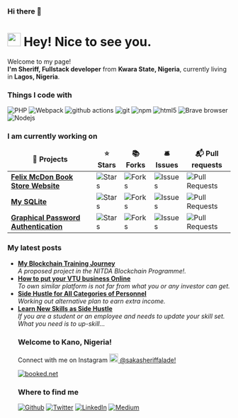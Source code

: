### Hi there 👋

<!--
**sheriffsaka/sheriffsaka** is a ✨ _special_ ✨ repository because its `README.md` (this file) appears on your GitHub profile.

Here are some ideas to get you started:

- 🔭 I’m currently working on ...
- 🌱 I’m currently learning ...
- 👯 I’m looking to collaborate on ...
- 🤔 I’m looking for help with ...
- 💬 Ask me about ...
- 📫 How to reach me: ...
- 😄 Pronouns: ...
- ⚡ Fun fact: ...
-->

<h1><img src="https://emojis.slackmojis.com/emojis/images/1531849430/4246/blob-sunglasses.gif?1531849430" width="30"/> Hey! Nice to see you.</h1>


<p>Welcome to my page! </br> <b>I'm Sheriff, Fullstack developer</b> from <b>Kwara State, Nigeria</b>, currently living in <b>Lagos, Nigeria</b>. </p>
<h3>Things I code with</h3>
<p>
  <img alt="PHP" src="https://img.shields.io/badge/-PHP-45b8d8?style=flat-square&logo=react&logoColor=white" />
  <img alt="Webpack" src="https://img.shields.io/badge/-Webpack-8DD6F9?style=flat-square&logo=webpack&logoColor=white" />
  <img alt="github actions" src="https://img.shields.io/badge/-Github_Actions-2088FF?style=flat-square&logo=github-actions&logoColor=white" /> 
  <img alt="git" src="https://img.shields.io/badge/-Git-F05032?style=flat-square&logo=git&logoColor=white" /> 
  <img alt="npm" src="https://img.shields.io/badge/-NPM-CB3837?style=flat-square&logo=npm&logoColor=white" />
  <img alt="html5" src="https://img.shields.io/badge/-HTML5-E34F26?style=flat-square&logo=html5&logoColor=white" />
  <img alt="Brave browser" src="https://img.shields.io/badge/-Brave_Browser-FB542B?style=flat-square&logo=brave&logoColor=white" />
  <img alt="Nodejs" src="https://img.shields.io/badge/-Nodejs-43853d?style=flat-square&logo=Node.js&logoColor=white" />
</p>
<h3>I am currently working on</h3>
<table>
  <thead align="center">
    <tr border: none;>
      <td><b>🎁 Projects</b></td>
      <td><b>⭐ Stars</b></td>
      <td><b>📚 Forks</b></td>
      <td><b>🛎 Issues</b></td>
      <td><b>📬 Pull requests</b></td>
    </tr>
  </thead>
  <tbody>
    <tr>
      <td><a href="https://felixmcdon.com"><b>Felix McDon Book Store Website</b></a></td>
      <td><img alt="Stars" src="https://img.shields.io/github/stars/sheriffsaka/felixmcdon.com?style=flat-square&labelColor=343b41"/></td>
      <td><img alt="Forks" src="https://img.shields.io/github/forks/sheriffsaka/felixmcdon.com?style=flat-square&labelColor=343b41"/></td>
      <td><img alt="Issues" src="https://img.shields.io/github/issues/sheriffsaka/felixmcdon.com?style=flat-square&labelColor=343b41"/></td>
      <td><img alt="Pull Requests" src="https://img.shields.io/github/issues-pr/sheriffsaka/felixmcdon.com?style=flat-square&labelColor=343b41"/></td>
    </tr>
<tr>
      <td><a href="https://github.com/sheriffsaka/team_mysqlite"><b>My SQLite</b></a></td>
      <td><img alt="Stars" src="https://img.shields.io/github/stars/sheriffsaka/team_mysqlite?style=flat-square&labelColor=343b41"/></td>
      <td><img alt="Forks" src="https://img.shields.io/github/forks/sheriffsaka/team_mysqlite?style=flat-square&labelColor=343b41"/></td>
      <td><img alt="Issues" src="https://img.shields.io/github/issues/sheriffsaka/team_mysqlite?style=flat-square&labelColor=343b41"/></td>
      <td><img alt="Pull Requests" src="https://img.shields.io/github/issues-pr/sheriffsaka/team_mysqlite?style=flat-square&labelColor=343b41"/></td>
    </tr>
	  
	  
<tr>
      <td><a href="https://github.com/sheriffsaka/graphicalpasswordauthenticatio"><b>Graphical Password Authentication</b></a></td>
      <td><img alt="Stars" src="https://img.shields.io/github/stars/sheriffsaka/graphicalpasswordauthenticatio?style=flat-square&labelColor=343b41"/></td>
      <td><img alt="Forks" src="https://img.shields.io/github/forks/sheriffsaka/graphicalpasswordauthenticatio?style=flat-square&labelColor=343b41"/></td>
      <td><img alt="Issues" src="https://img.shields.io/github/issues/sheriffsaka/graphicalpasswordauthenticatio?style=flat-square&labelColor=343b41"/></td>
      <td><img alt="Pull Requests" src="https://img.shields.io/github/issues-pr/sheriffsaka/graphicalpasswordauthenticatio?style=flat-square&labelColor=343b41"/></td>
    </tr>
	 
  </tbody>
</table>
<h3>My latest posts</h3>
<ul>
  <li><a href="https://sactechcomputers.wordpress.com/2023/03/04/my-blockchain-training-journey/"><b>My Blockchain Training Journey</b></a><br/><i>A proposed project in the NITDA Blockchain Programme!.</i></li>
  <li><a href="https://sactechcomputers.wordpress.com/2022/07/14/how-to-put-your-vtu-business-online/"><b>How to put your VTU business Online</b></a><br/><i>To own similar platform is not far from what you or any investor can get.</i></li>
    <li><a href="https://sactechcomputers.wordpress.com/2022/06/12/side-hustle-for-all-category-of-personnel/"><b> Side Hustle for All Categories of Personnel</b></a><br/><i>Working out alternative plan to earn extra income.</i></li>
  <li><a href="https://sactechcomputers.wordpress.com/2022/02/10/learn-new-skills-as-side-hustle/"><b>Learn New Skills as Side Hustle</b></a><br/><i>If you are a student or an employee and needs to update your skill set. What you need is to up-skill...</i></li>  
</p>

<h3>Welcome to Kano, Nigeria!</h3>
<p></p>
<p>Connect with me on Instagram <a href="https://www.instagram.com/sakasheriffalade/" target="_blank"><img src="https://upload.wikimedia.org/wikipedia/commons/thumb/e/e7/Instagram_logo_2016.svg/1024px-Instagram_logo_2016.svg.png" width="20"/> @sakasheriffalade!</a><!--<br/>Currently, the weather is: <b>https://worldweather.wmo.int/en/city.html?cityId=2050</b>. -->
<div>
	<!-- weather widget start --><a target="_blank" href="https://www.booked.net/weather/kano-289720"><img src="https://w.bookcdn.com/weather/picture/1_289720_1_1_137AE9_160_ffffff_333333_08488D_1_ffffff_333333_0_6.png?scode=39297&domid=w209&anc_id=19246"  alt="booked.net"/></a><!-- weather widget end -->
</div>
</p>
<h3>Where to find me</h3>
<p><a href="https://github.com/sheriffsaka" target="_blank"><img alt="Github" src="https://img.shields.io/badge/GitHub-%2312100E.svg?&style=for-the-badge&logo=Github&logoColor=white" /></a> <a href="https://twitter.com/Simplysaka" target="_blank"><img alt="Twitter" src="https://img.shields.io/badge/twitter-%231DA1F2.svg?&style=for-the-badge&logo=twitter&logoColor=white" /></a> <a href="https://www.linkedin.com/in/saka-sheriff-alade-924b5278/" target="_blank"><img alt="LinkedIn" src="https://img.shields.io/badge/linkedin-%230077B5.svg?&style=for-the-badge&logo=linkedin&logoColor=white" /></a> <a href="https://medium.com/@adetunji_alade2005" target="_blank"><img alt="Medium" src="https://img.shields.io/badge/medium-%2312100E.svg?&style=for-the-badge&logo=medium&logoColor=white" /></a>

